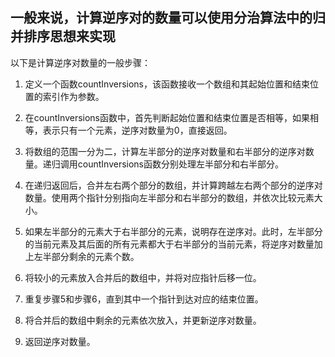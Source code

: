 ## 一般来说，计算逆序对的数量可以使用分治算法中的归并排序思想来实现
以下是计算逆序对数量的一般步骤：

1. 定义一个函数countInversions，该函数接收一个数组和其起始位置和结束位置的索引作为参数。

2. 在countInversions函数中，首先判断起始位置和结束位置是否相等，如果相等，表示只有一个元素，逆序对数量为0，直接返回。

3. 将数组的范围一分为二，计算左半部分的逆序对数量和右半部分的逆序对数量。递归调用countInversions函数分别处理左半部分和右半部分。

4. 在递归返回后，合并左右两个部分的数组，并计算跨越左右两个部分的逆序对数量。使用两个指针分别指向左半部分和右半部分的数组，并依次比较元素大小。

5. 如果左半部分的元素大于右半部分的元素，说明存在逆序对。此时，左半部分的当前元素及其后面的所有元素都大于右半部分的当前元素，将逆序对数量加上左半部分剩余的元素个数。

6. 将较小的元素放入合并后的数组中，并将对应指针后移一位。

7. 重复步骤5和步骤6，直到其中一个指针到达对应的结束位置。

8. 将合并后的数组中剩余的元素依次放入，并更新逆序对数量。

9. 返回逆序对数量。